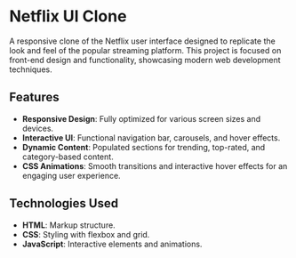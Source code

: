 # Netflix UI Clone

A responsive clone of the Netflix user interface designed to replicate the look and feel of the popular streaming platform. This project is focused on front-end design and functionality, showcasing modern web development techniques.

## Features

- **Responsive Design**: Fully optimized for various screen sizes and devices.
- **Interactive UI**: Functional navigation bar, carousels, and hover effects.
- **Dynamic Content**: Populated sections for trending, top-rated, and category-based content.
- **CSS Animations**: Smooth transitions and interactive hover effects for an engaging user experience.

## Technologies Used

- **HTML**: Markup structure.
- **CSS**: Styling with flexbox and grid.
- **JavaScript**: Interactive elements and animations.

